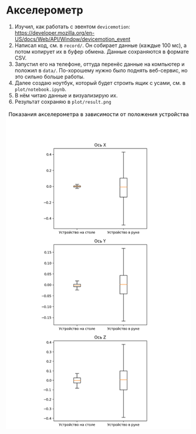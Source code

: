 # Акселерометр

1. Изучил, как работать с эвентом `devicemotion`: https://developer.mozilla.org/en-US/docs/Web/API/Window/devicemotion_event
2. Написал код, см. в `record/`. Он собирает данные (каждые 100 мс), а потом копирует их в буфер обмена. Данные сохраняются в формате CSV.
3. Запустил его на телефоне, оттуда перенёс данные на компьютер и положил в `data/`. По-хорошему нужно было поднять веб-сервис, но это сильно больше работы.
4. Далее создаю ноутбук, который будет строить ящик с усами, см. в `plot/notebook.ipynb`.
5. В нём читаю данные и визуализирую их.
6. Результат сохраняю в `plot/result.png`

![](plot/result.png)
